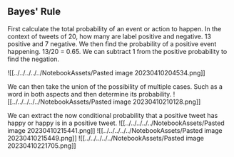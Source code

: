 ## Bayes' Rule
First calculate the total probability of an event or action to happen. In the context of tweets of 20, how many are label positive and negative. 13 positive and 7 negative. We then find the probability of a positive event happening. 13/20 = 0.65. We can subtract 1 from the positive probability to find the negation. 

![[../../../../../NotebookAssets/Pasted image 20230410204534.png]]

We can then take the union of the possibility of multiple cases. Such as a word in both aspects and then determine its probability.
![[../../../../../NotebookAssets/Pasted image 20230410210128.png]]

We can extract the now conditional probability that a positive tweet has happy or happy is in a positive tweet.
![[../../../../../NotebookAssets/Pasted image 20230410215441.png]]
![[../../../../../NotebookAssets/Pasted image 20230410215449.png]]
![[../../../../../NotebookAssets/Pasted image 20230410221705.png]]